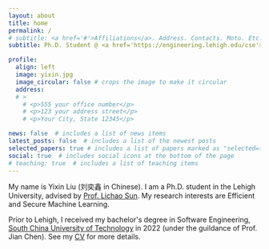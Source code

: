 ```yaml
---
layout: about
title: home
permalink: /
# subtitle: <a href='#'>Affiliations</a>. Address. Contacts. Moto. Etc.
subtitle: Ph.D. Student @ <a href='https://engineering.lehigh.edu/cse'>Lehigh University</a>. 

profile:
  align: left
  image: yixin.jpg
  image_circular: false # crops the image to make it circular
  address: 
  # >
    # <p>555 your office number</p>
    # <p>123 your address street</p>
    # <p>Your City, State 12345</p>

news: false  # includes a list of news items
latest_posts: false  # includes a list of the newest posts
selected_papers: true # includes a list of papers marked as "selected={true}"
social: true  # includes social icons at the bottom of the page
# teaching: true  # includes a list of teaching items
---
```


<!-- Write your biography here. Tell the world about yourself. Link to your favorite [subreddit](http://reddit.com). You can put a picture in, too. The code is already in, just name your picture `prof_pic.jpg` and put it in the `img/` folder.

Put your address / P.O. box / other info right below your picture. You can also disable any these elements by editing `profile` property of the YAML header of your `_pages/about.md`. Edit `_bibliography/papers.bib` and Jekyll will render your [publications page](/al-folio/publications/) automatically.

Link to your social media connections, too. This theme is set up to use [Font Awesome icons](http://fortawesome.github.io/Font-Awesome/) and [Academicons](https://jpswalsh.github.io/academicons/), like the ones below. Add your Facebook, Twitter, LinkedIn, Google Scholar, or just disable all of them. -->

My name is Yixin Liu (刘奕鑫 in Chinese). I am a Ph.D. student in the Lehigh University, advised by [Prof. Lichao Sun](https://lichao-sun.github.io/). My research interests are Efficient and Secure Machine Learning. 
<!-- I am now working on how to improve the reliability of recent Large Language Model.  -->
Prior to Lehigh, I received my bachelor's degree in Software Engineering, [South China University of Technology](https://www.scut.edu.cn/en/) in 2022 (under the guildance of Prof. Jian Chen). See my [CV](https://liuyixin-louis.github.io/assets/pdf/cv.pdf) for more details.

